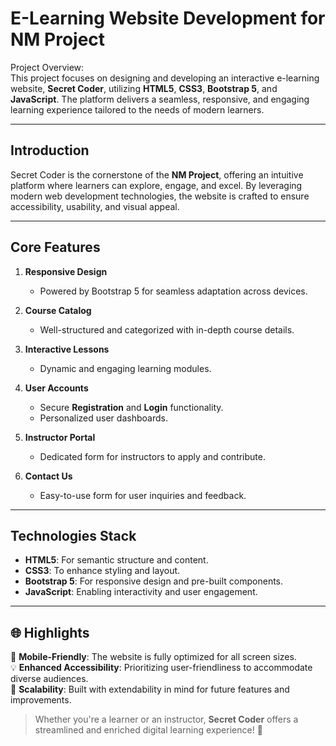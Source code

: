# E-Learning Website Development for NM Project  

Project Overview:  
This project focuses on designing and developing an interactive e-learning website, **Secret Coder**, utilizing **HTML5**, **CSS3**, **Bootstrap 5**, and **JavaScript**. The platform delivers a seamless, responsive, and engaging learning experience tailored to the needs of modern learners.

---

## Introduction

Secret Coder is the cornerstone of the **NM Project**, offering an intuitive platform where learners can explore, engage, and excel. By leveraging modern web development technologies, the website is crafted to ensure accessibility, usability, and visual appeal.

---

## Core Features  

1. **Responsive Design**  
   - Powered by Bootstrap 5 for seamless adaptation across devices.  

2. **Course Catalog**  
   - Well-structured and categorized with in-depth course details.  

3. **Interactive Lessons**  
   - Dynamic and engaging learning modules.  

4. **User Accounts**  
   - Secure **Registration** and **Login** functionality.  
   - Personalized user dashboards.  

5. **Instructor Portal**  
   - Dedicated form for instructors to apply and contribute.  

6. **Contact Us**  
   - Easy-to-use form for user inquiries and feedback.  

---

## Technologies Stack  

- **HTML5**: For semantic structure and content.  
- **CSS3**: To enhance styling and layout.  
- **Bootstrap 5**: For responsive design and pre-built components.  
- **JavaScript**: Enabling interactivity and user engagement.

---

## 🌐 Highlights 

📱 **Mobile-Friendly**: The website is fully optimized for all screen sizes.  
💡 **Enhanced Accessibility**: Prioritizing user-friendliness to accommodate diverse audiences.  
🚀 **Scalability**: Built with extendability in mind for future features and improvements.

> Whether you're a learner or an instructor, **Secret Coder** offers a streamlined and enriched digital learning experience! 🌟
